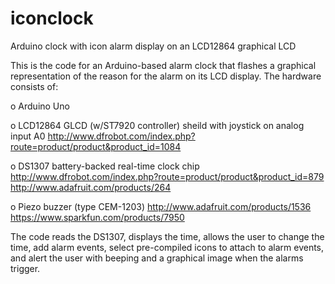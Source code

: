 iconclock
=========

Arduino clock with icon alarm display on an LCD12864 graphical LCD

This is the code for an Arduino-based alarm clock that flashes a graphical
representation of the reason for the alarm on its LCD display.  The hardware
consists of:

  o Arduino Uno
  
  o LCD12864 GLCD (w/ST7920 controller) sheild with joystick on analog input A0
      http://www.dfrobot.com/index.php?route=product/product&product_id=1084

  o DS1307 battery-backed real-time clock chip
      http://www.dfrobot.com/index.php?route=product/product&product_id=879
      http://www.adafruit.com/products/264
      
  o Piezo buzzer (type CEM-1203)
      http://www.adafruit.com/products/1536
      https://www.sparkfun.com/products/7950
      
The code reads the DS1307, displays the time, allows the user to change the time,
add alarm events, select pre-compiled icons to attach to alarm events, and alert
the user with beeping and a graphical image when the alarms trigger.


      
